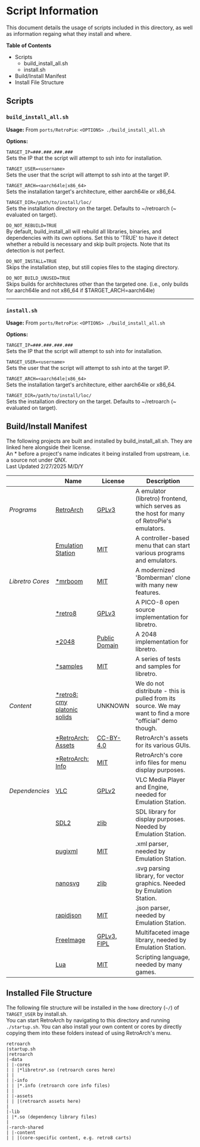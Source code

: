 # Script Information
This document details the usage of scripts included in this directory, as well as information regaing what they install and where.

**Table of Contents**
- Scripts
  - build_install_all.sh
  - install.sh
- Build/Install Manifest
- Install File Structure


## Scripts

### `build_install_all.sh`
**Usage:** From `ports/RetroPie`: `<OPTIONS> ./build_install_all.sh` 

**Options:** 

`TARGET_IP=###.###.###.###` \
Sets the IP that the script will attempt to ssh into for installation. 

`TARGET_USER=<username>` \
Sets the user that the script will attempt to ssh into at the target IP. 

`TARGET_ARCH=<aarch64le|x86_64>` \
Sets the installation target's architecture, either aarch64le or x86_64. 

`TARGET_DIR=/path/to/install/loc/` \
Sets the installation directory on the target. Defaults to ~/retroarch (~ evaluated on target).

`DO_NOT_REBUILD=TRUE` \
By default, build_install_all will rebuild all libraries, binaries, and dependencies with its own options. Set this to 'TRUE' to have it detect whether a rebuild is necessary and skip built projects. Note that its detection is not perfect.

`DO_NOT_INSTALL=TRUE` \
Skips the installation step, but still copies files to the staging directory.

`DO_NOT_BUILD_UNUSED=TRUE` \
Skips builds for architectures other than the targeted one. (i.e., only builds for aarch64le and not x86_64 if $TARGET_ARCH=aarch64le)

---- 

### `install.sh`
**Usage:** From `ports/RetroPie`: `<OPTIONS> ./build_install_all.sh` 

**Options:** 

`TARGET_IP=###.###.###.###` \
Sets the IP that the script will attempt to ssh into for installation. 

`TARGET_USER=<username>` \
Sets the user that the script will attempt to ssh into at the target IP. 

`TARGET_ARCH=<aarch64le|x86_64>` \
Sets the installation target's architecture, either aarch64le or x86_64. 

`TARGET_DIR=/path/to/install/loc/` \
Sets the installation directory on the target. Defaults to ~/retroarch (~ evaluated on target).

## Build/Install Manifest

The following projects are built and installed by build_install_all.sh. They are linked here alongside their license. \
An * before a project's name indicates it being installed from upstream, i.e. a source not under QNX. \
Last Updated 2/27/2025 M/D/Y

|                |Name                                           |License|Description|
|----------------|-----------------------------------------------|-------|-----------|
|*Programs*      |[RetroArch](RetroArch/README.md)               |[GPLv3](https://docs.libretro.com/development/licenses/) |A emulator (libretro) frontend, which serves as the host for many of RetroPie's emulators.|
|                |[Emulation Station](EmulationStation/README.md)|[MIT](https://github.com/Aloshi/EmulationStation/blob/master/LICENSE.md)| A controller-based menu that can start various programs and emulators.|
|*Libretro Cores*|[*mrboom](libretro-cores/mrboom/README.md)      |[MIT](https://github.com/Javanaise/mrboom-libretro/blob/master/LICENSE)| A modernized 'Bomberman' clone with many new features.|
|                |[*retro8](libretro-cores/retro8/README.md)      |[GPLv3](https://github.com/Jakz/retro8/blob/master/LICENSE)|A PICO-8 open source implementation for libretro.|
|                |[*2048](libretro-cores/2048/README.md)          |[Public Domain](https://github.com/libretro/libretro-2048/blob/master/COPYING)|A 2048 implementation for libretro.|
|                |[*samples](libretro-cores/test/)                |[MIT](https://github.com/libretro/libretro-samples/blob/master/license)|A series of tests and samples for libretro.|
|*Content*       |[*retro8: cmy platonic solids](https://www.lexaloffle.com/bbs/?pid=cmyplatonicsolids-0)|UNKNOWN|We do not distribute - this is pulled from its source. We may want to find a more "official" demo though.|
|                |[*RetroArch: Assets](https://github.com/libretro/retroarch-assets)  |[CC-BY-4.0](https://github.com/libretro/retroarch-assets/blob/master/COPYING)|RetroArch's assets for its various GUIs.|
|                |[*RetroArch: Info](https://github.com/libretro/libretro-core-info)                          |[MIT](https://github.com/libretro/libretro-core-info/blob/master/COPYING)|RetroArch's core info files for menu display purposes.|
|*Dependencies*  |[VLC](../vlc/README.md)                        |[GPLv2](https://www.videolan.org/legal.html)|VLC Media Player and Engine, needed for Emulation Station.|
|                |[SDL2](../SDL/README.md)                       |[zlib](https://www.libsdl.org/license.php)|SDL library for display purposes. Needed by Emulation Station.|
|                |[pugixml](../pugixml/README.md)                |[MIT](https://pugixml.org/license.html)|.xml parser, needed by Emulation Station.|
|                |[nanosvg](../nanosvg/README.md)                |[zlib](https://github.com/memononen/nanosvg/blob/master/LICENSE.txt)|.svg parsing library, for vector graphics. Needed by Emulation Station.|
|                |[rapidjson](../rapidjson/README.md)            |[MIT](https://github.com/Tencent/rapidjson/blob/master/license.txt)|.json parser, needed by Emulation Station.|
|                |[FreeImage](../FreeImage/README.md)            |[GPLv3, FIPL](https://freeimage.sourceforge.io/license.html)|Multifaceted image library, needed by Emulation Station.|
|                |[Lua](../lua/README.md)            |[MIT](https://www.lua.org/license.html)|Scripting language, needed by many games.|

## Installed File Structure
The following file structure will be installed in the `home` directory (`~/`) of `TARGET_USER` by install.sh. \
You can start RetroArch by navigating to this directory and running `./startup.sh`. You can also install your own content or cores by directly copying them into these folders instead of using RetroArch's menu.

```
retroarch
|startup.sh
|retroarch
|-data
| |-cores
| | |*libretro*.so (retroarch cores here)
| |
| |-info
| | |*.info (retroarch core info files)
| |
| |-assets
| | |(retroarch assets here)
|
|-lib
| |*.so (dependency library files)
|
|-rarch-shared
| |-content
| | |(core-specific content, e.g. retro8 carts)
```